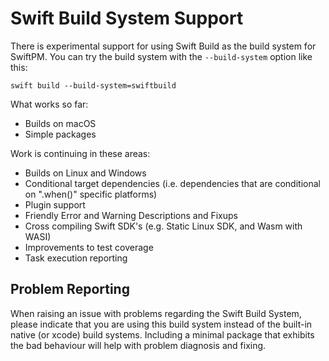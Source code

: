 # Swift Build System Support

There is experimental support for using Swift Build as the build system for SwiftPM. You can try the build system with the `--build-system` option like this:

```
swift build --build-system=swiftbuild
```

What works so far:
* Builds on macOS
* Simple packages

Work is continuing in these areas:
* Builds on Linux and Windows
* Conditional target dependencies (i.e. dependencies that are conditional on ".when()" specific platforms)
* Plugin support
* Friendly Error and Warning Descriptions and Fixups
* Cross compiling Swift SDK's (e.g. Static Linux SDK, and Wasm with WASI)
* Improvements to test coverage
* Task execution reporting

## Problem Reporting

When raising an issue with problems regarding the Swift Build System, please indicate that you are using this build system instead of the built-in native (or xcode) build systems. Including a minimal package that exhibits the bad behaviour will help with problem diagnosis and fixing.
